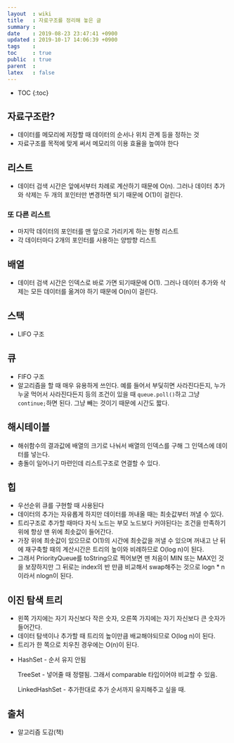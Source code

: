 ```yaml
---
layout  : wiki
title   : 자료구조를 정리해 놓은 글
summary : 
date    : 2019-08-23 23:47:41 +0900
updated : 2019-10-17 14:06:39 +0900
tags    : 
toc     : true
public  : true
parent  : 
latex   : false
---
```

* TOC
{:toc}

## 자료구조란?

- 데이터를 메모리에 저장할 때 데이터의 순서나 위치 관계 등을 정하는 것
- 자료구조를 목적에 맞게 써서 메모리의 이용 효율을 높여야 한다

## 리스트

- 데이터 검색 시간은 앞에서부터 차례로 계산하기 때문에 O(n). 그러나 데이터 추가와 삭제는 두 개의 포인터만 변경하면 되기 때문에 O(1)이 걸린다.

### 또 다른 리스트

- 마지막 데이터의 포인터를 맨 앞으로 가리키게 하는 원형 리스트
- 각 데이터마다 2개의 포인터를 사용하는 양방향 리스트

## 배열

- 데이터 검색 시간은 인덱스로 바로 가면 되기때문에 O(1). 그러나 데이터 추가와 삭제는 모든 데이터를 옮겨야 하기 때문에 O(n)이 걸린다.

## 스택

- LIFO 구조

## 큐

- FIFO 구조
- 알고리즘을 할 때 매우 유용하게 쓰인다. 예를 들어서 부딫히면 사라진다든지, 누가 누굴 먹어서 사라진다든지 등의 조건이 있을 때 `queue.poll()`하고 그냥 `continue;`하면 된다. 그냥 빼는 것이기 때문에 시간도 짧다.

## 해시테이블

- 해쉬함수의 결과값에 배열의 크기로 나눠서 배열의 인덱스를 구해 그 인덱스에 데이터를 넣는다.
- 충돌이 일어나기 마련인데 리스트구조로 연결할 수 있다.

## 힙

- 우선순위 큐를 구현할 때 사용된다
- 데이터의 추가는 자유롭게 하지만 데이터를 꺼내올 때는 최솟값부터 꺼낼 수 있다.
- 트리구조로 추가할 때마다 자식 노드는 부모 노드보다 커야된다는 조건을 만족하기 위에 항상 맨 위에 최솟값이 들어간다.
- 가장 위에 최솟값이 있으므로 O(1)의 시간에 최솟값을 꺼낼 수 있으며 꺼내고 난 뒤에 재구축할 때의 계산시간은 트리의 높이와 비례하므로 O(log n)이 된다.
- 그래서 PriorityQueue를 toString으로 찍어보면 맨 처음이 MIN 또는 MAX인 것을 보장하지만 그 뒤로는 index의 반 만큼 비교해서 swap해주는 것으로 logn * n이라서 nlogn이 된다.

## 이진 탐색 트리

- 왼쪽 가지에는 자기 자신보다 작은 숫자, 오른쪽 가지에는 자기 자신보다 큰 숫자가 들어간다.
- 데이터 탐색이나 추가할 때 트리의 높이만큼 배교해야되므로 O(log n)이 된다.
- 트리가 한 쪽으로 치우친 경우에는 O(n)이 된다.

* HashSet - 순서 유지 안됨

  TreeSet - 넣어줄 때 정렬됨. 그래서 comparable 타입이어야 비교할 수 있음.

  LinkedHashSet - 추가한대로 추가 순서까지 유지해주고 싶을 때. 



## 출처

- 알고리즘 도감(책)
